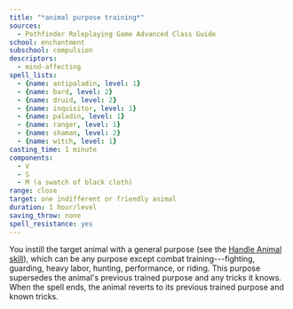 ```yaml
---
title: "*animal purpose training*"
sources:
  - Pathfinder Roleplaying Game Advanced Class Guide
school: enchantment
subschool: compulsion
descriptors:
  - mind-affecting
spell_lists:
  - {name: antipaladin, level: 1}
  - {name: bard, level: 2}
  - {name: druid, level: 2}
  - {name: inquisitor, level: 1}
  - {name: paladin, level: 1}
  - {name: ranger, level: 1}
  - {name: shaman, level: 2}
  - {name: witch, level: 1}
casting_time: 1 minute
components:
  - V
  - S
  - M (a swatch of black cloth)
range: close
target: one indifferent or friendly animal
duration: 1 hour/level
saving_throw: none
spell_resistance: yes
---
```


You instill the target animal with a general purpose (see the [Handle Animal skill](/skills/handle-animal/)), which can be any purpose except combat training---fighting, guarding, heavy labor, hunting, performance, or riding. This purpose supersedes the animal's previous trained purpose and any tricks it knows. When the spell ends, the animal reverts to its previous trained purpose and known tricks.

